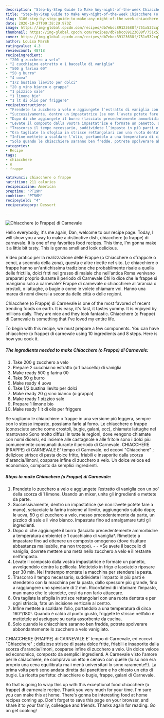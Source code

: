 ```yaml
---
description: "Step-by-Step Guide to Make Any-night-of-the-week Chiacchere (o Frappe) di Carnevale"
title: "Step-by-Step Guide to Make Any-night-of-the-week Chiacchere (o Frappe) di Carnevale"
slug: 3106-step-by-step-guide-to-make-any-night-of-the-week-chiacchere-o-frappe-di-carnevale
date: 2020-10-27T09:38:29.973Z
image: https://img-global.cpcdn.com/recipes/db7ebcc89123688f/751x532cq70/chiacchere-o-frappe-di-carnevale-recipe-main-photo.jpg
thumbnail: https://img-global.cpcdn.com/recipes/db7ebcc89123688f/751x532cq70/chiacchere-o-frappe-di-carnevale-recipe-main-photo.jpg
cover: https://img-global.cpcdn.com/recipes/db7ebcc89123688f/751x532cq70/chiacchere-o-frappe-di-carnevale-recipe-main-photo.jpg
author: Louisa Marsh
ratingvalue: 4.3
reviewcount: 48718
recipeingredient:
- "200 g zucchero a velo"
- "2 cucchiaino estratto o 1 baccello di vaniglia"
- "500 g farina 00"
- "50 g burro"
- "4 uova"
- "1/2 bustina lievito per dolci"
- "20 g vino bianco o grappa"
- "1 pizzico sale"
- "1 limone bio"
- "1 lt di olio per friggere"
recipeinstructions:
- "Prendete lo zucchero a velo e aggiungete l’estratto di vaniglia con un po&#39; della scorza di 1 limone. Usando un mixer, unite gli ingredienti e mettete da parte."
- "Successivamente, dentro un impastatrice (se non l’avete potete fare a mano), setacciate la farina insieme al lievito, aggiungendo subito dopo; le uova, 50 g di zucchero a velo, messo precedentemente da parte, un pizzico di sale e il vino bianco. Impastate fino ad amalgamare tutti gli ingredienti."
- "Dopo di che aggiungete il burro (lasciato precedentemente ammorbidire a temperatura ambiente) e 1 cucchiaino di vaniglia*. Rimettete a impastare fino ad ottenere un composto omogeneo (dove risultare abbastanza malleabile, ma non troppo).    *Se avete il baccello di vaniglia, dovrete mettere una metà nello zucchero a velo e il restante nell&#39;impasto."
- "Levate il composto dalla vostra impastatrice e formate un panetto, avvolgendolo dentro la pellicola. Mettetelo in frigo e lasciatelo riposare per 30 min. Nel frattempo montate la macchina per stendere la pasta."
- "Trascorso il tempo necessario, suddividete l’impasto in più parti e stendetelo con la macchina per la pasta, dallo spessore più grande, fino a raggiungere uno spessore di 2 mm. Ricordatevi di infarinare l’impasto, man mano che le stendete, così da non farlo attaccare."
- "Ora tagliate la sfoglia in strisce rettangolari con una ruota dentata e per ogni striscia, fate un incisione verticale al centro."
- "Infine mettete a scaldare l’olio, portandolo a una temperatura di circa 160°/180°. Quando è caldo al punto giusto, friggete le strisce nell’olio e mettetele ad asciugare su carta assorbente da cucina."
- "Solo quando le chiacchiere saranno ben fredde, potrete spolverare abbondantemente lo zucchero a velo vanigliato."
categories:
- Recipe
tags:
- chiacchere
- o
- frappe

katakunci: chiacchere o frappe 
nutrition: 211 calories
recipecuisine: American
preptime: "PT19M"
cooktime: "PT56M"
recipeyield: "4"
recipecategory: Dessert

---
```



![Chiacchere (o Frappe) di Carnevale](https://img-global.cpcdn.com/recipes/db7ebcc89123688f/751x532cq70/chiacchere-o-frappe-di-carnevale-recipe-main-photo.jpg)

Hello everybody, it's me again, Dan, welcome to our recipe page. Today, I will show you a way to make a distinctive dish, chiacchere (o frappe) di carnevale. It is one of my favorites food recipes. This time, I'm gonna make it a little bit tasty. This is gonna smell and look delicious.

Video pratico per la realizzazione delle Frappe (o Chiacchere o sfrappole o cenci, a seconda della zona), questa e altre ricette nel sito. Le chiacchiere o frappe hanno un&#39;antichissima tradizione che probabilmente risale a quella delle frictilia, dolci fritti nel grasso di maiale che nell&#39;antica Roma venivano preparati proprio durante il periodo di Carnevale Chi lo dice che le frappe si mangiano solo a carnevale? Frappe di carnevale o chiacchiere all&#39;arancia o crostoli, o lattughe, o bugie o come le volete chiamare voi. Hanno una marea di nomi diversi a seconda delle città o delle regioni.

Chiacchere (o Frappe) di Carnevale is one of the most favored of recent trending foods on earth. It is easy, it's fast, it tastes yummy. It is enjoyed by millions daily. They are nice and they look fantastic. Chiacchere (o Frappe) di Carnevale is something that I've loved my entire life.


To begin with this recipe, we must prepare a few components. You can have chiacchere (o frappe) di carnevale using 10 ingredients and 8 steps. Here is how you cook it.

<!--inarticleads1-->

##### The ingredients needed to make Chiacchere (o Frappe) di Carnevale:

1. Take 200 g zucchero a velo
1. Prepare 2 cucchiaino estratto (o 1 baccello) di vaniglia
1. Make ready 500 g farina 00
1. Take 50 g burro
1. Make ready 4 uova
1. Take 1/2 bustina lievito per dolci
1. Make ready 20 g vino bianco (o grappa)
1. Make ready 1 pizzico sale
1. Prepare 1 limone bio
1. Make ready 1 lt di olio per friggere


Se vogliamo le chiacchiere o frappe in una versione più leggera, sempre con lo stesso impasto, possiamo farle al forno. Le chiacchere o frappe (conosciute anche come crostoli, bugie, galani, ecc), chiamate lattughe nel mantovano Sono molto diffusi in tutte le regioni, dove vengono chiamate con nomi dicersi, ed insieme alle castagnole e alle fritole sono i dolci più comunemente consumati durante il periodo di Carnevale. CHIACCHERE (FRAPPE) di CARNEVALE E&#39; tempo di Carnevale, ed eccovi &#34;Chiacchere&#34; ; deliziose strisce di pasta dolce fritte, friabili e insaporite dalla scorza d&#39;arancia/limoni, cosparse infine di zucchero a velo. Un dolce veloce ed economico, composto da semplici ingredienti. 

<!--inarticleads2-->

##### Steps to make Chiacchere (o Frappe) di Carnevale:

1. Prendete lo zucchero a velo e aggiungete l’estratto di vaniglia con un po&#39; della scorza di 1 limone. Usando un mixer, unite gli ingredienti e mettete da parte.
1. Successivamente, dentro un impastatrice (se non l’avete potete fare a mano), setacciate la farina insieme al lievito, aggiungendo subito dopo; le uova, 50 g di zucchero a velo, messo precedentemente da parte, un pizzico di sale e il vino bianco. Impastate fino ad amalgamare tutti gli ingredienti.
1. Dopo di che aggiungete il burro (lasciato precedentemente ammorbidire a temperatura ambiente) e 1 cucchiaino di vaniglia*. Rimettete a impastare fino ad ottenere un composto omogeneo (dove risultare abbastanza malleabile, ma non troppo).  -   - *Se avete il baccello di vaniglia, dovrete mettere una metà nello zucchero a velo e il restante nell&#39;impasto.
1. Levate il composto dalla vostra impastatrice e formate un panetto, avvolgendolo dentro la pellicola. Mettetelo in frigo e lasciatelo riposare per 30 min. Nel frattempo montate la macchina per stendere la pasta.
1. Trascorso il tempo necessario, suddividete l’impasto in più parti e stendetelo con la macchina per la pasta, dallo spessore più grande, fino a raggiungere uno spessore di 2 mm. Ricordatevi di infarinare l’impasto, man mano che le stendete, così da non farlo attaccare.
1. Ora tagliate la sfoglia in strisce rettangolari con una ruota dentata e per ogni striscia, fate un incisione verticale al centro.
1. Infine mettete a scaldare l’olio, portandolo a una temperatura di circa 160°/180°. Quando è caldo al punto giusto, friggete le strisce nell’olio e mettetele ad asciugare su carta assorbente da cucina.
1. Solo quando le chiacchiere saranno ben fredde, potrete spolverare abbondantemente lo zucchero a velo vanigliato.


CHIACCHERE (FRAPPE) di CARNEVALE E&#39; tempo di Carnevale, ed eccovi &#34;Chiacchere&#34; ; deliziose strisce di pasta dolce fritte, friabili e insaporite dalla scorza d&#39;arancia/limoni, cosparse infine di zucchero a velo. Un dolce veloce ed economico, composto da semplici ingredienti. A Carnevale visto l&#39;amore per le chiacchiere, ne compravo un etto e cenavo con quelle (lo so non era proprio una cena equilibrata ma i menù universitari lo sono raramente!!). La prima volta però sono andata diretta dal panettiere e ho chiesto un etto di bugie. La ricetta perfetta: chiacchiere o bugie, frappe, galani di Carnevale. 

So that is going to wrap this up with this exceptional food chiacchere (o frappe) di carnevale recipe. Thank you very much for your time. I'm sure you can make this at home. There's gonna be interesting food at home recipes coming up. Don't forget to save this page on your browser, and share it to your family, colleague and friends. Thanks again for reading. Go on get cooking!
